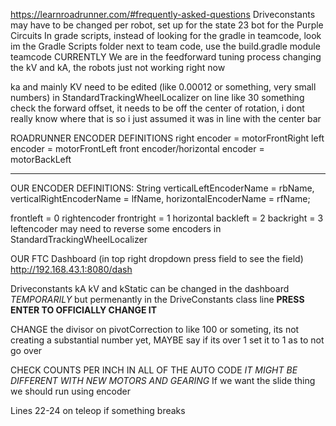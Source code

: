 https://learnroadrunner.com/#frequently-asked-questions
Driveconstants may have to be changed per robot, set up for the state 23 bot for the Purple Circuits
In grade scripts, instead of looking for the gradle in teamcode, look im the Gradle Scripts folder next to team code, use the build.gradle module teamcode
CURRENTLY We are in the feedforward tuning process changing the kV and kA, the robots just not working right now

ka and mainly KV need to be edited (like 0.00012 or something, very small numbers)
in StandardTrackingWheelLocalizer on line like 30 something check the forward offset, it needs to be off the center of rotation, i dont really know where that is so i just assumed it was in line with the center bar


ROADRUNNER ENCODER DEFINITIONS
right encoder = motorFrontRight
left encoder = motorFrontLeft
front encoder/horizontal encoder = motorBackLeft

----------------------------------------------------------------------------

OUR ENCODER DEFINITIONS:
String verticalLeftEncoderName = rbName, verticalRightEncoderName = lfName, horizontalEncoderName = rfName;

frontleft   = 0 rightencoder
frontright  = 1 horizontal
backleft    = 2
backright   = 3 leftencoder
may need to reverse some encoders in StandardTrackingWheelLocalizer

OUR FTC Dashboard (in top right dropdown press field to see the field)
http://192.168.43.1:8080/dash

Driveconstants kA kV and kStatic can be changed in the dashboard *TEMPORARILY* but permenantly in the DriveConstants class line
**PRESS ENTER TO OFFICIALLY CHANGE IT**

CHANGE the divisor on pivotCorrection to like 100 or someting, its not creating a substantial number yet, 
MAYBE say if its over 1 set it to 1 as to not go over 

CHECK COUNTS PER INCH IN ALL OF THE AUTO CODE *IT MIGHT BE DIFFERENT WITH NEW MOTORS AND GEARING*
If we want the slide thing we should run using encoder 

Lines 22-24 on teleop if something breaks